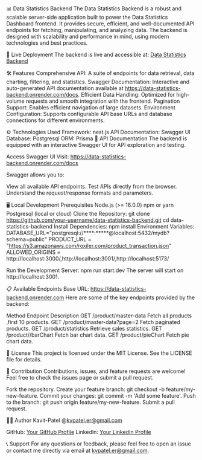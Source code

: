 📊 Data Statistics Backend
The Data Statistics Backend is a robust and scalable server-side application built to power the Data Statistics Dashboard frontend. It provides secure, efficient, and well-documented API endpoints for fetching, manipulating, and analyzing data. The backend is designed with scalability and performance in mind, using modern technologies and best practices.

🚀 Live Deployment
The backend is live and accessible at: [Data Statistics Backend](https://data-statistics-backend.onrender.com)

🛠️ Features
Comprehensive API: A suite of endpoints for data retrieval, data charting, filtering, and statistics.
Swagger Documentation: Interactive and auto-generated API documentation available at https://data-statistics-backend.onrender.com/docs.
Efficient Data Handling: Optimized for high-volume requests and smooth integration with the frontend.
Pagination Support: Enables efficient navigation of large datasets.
Environment Configuration: Supports configurable API base URLs and database connections for different environments.

⚙️ Technologies Used
Framework: nest.js
API Documentation: Swagger UI
Database: Postgresql
ORM: Prisma
📑 API Documentation
The backend is equipped with an interactive Swagger UI for API exploration and testing.

Access Swagger UI
Visit: https://data-statistics-backend.onrender.com/docs

Swagger allows you to:

View all available API endpoints.
Test APIs directly from the browser.
Understand the request/response formats and parameters.

🖥️ Local Development
Prerequisites
Node.js (>= 16.0.0)
npm or yarn
Postgresql (local or cloud)
Clone the Repository: git clone https://github.com/your-username/data-statistics-backend.git
cd data-statistics-backend
Install Dependencies: npm install
Environment Variables: DATABASE_URL="postgresql://****:*****@localhost:5432/mydb?schema=public"
                       PRODUCT_URL = "https://s3.amazonaws.com/roxiler.com/product_transaction.json"
                       ALLOWED_ORIGINS = http://localhost:3000/,http://localhost:3001/,http://localhost:5173/

Run the Development Server: npm run start:dev
The server will start on http://localhost:3001.

📋 Available Endpoints
Base URL: https://data-statistics-backend.onrender.com
Here are some of the key endpoints provided by the backend:

Method	Endpoint	Description
GET	/product/master-data	Fetch all products ,first 10 products.
GET	/product/master-data?page=2	Fetch paginated products.
GET	/product/statistics	Retrieve sales statistics.
GET	/product//barChart	Fetch bar chart data.
GET	/product/pieChart	Fetch pie chart data.

📄 License
This project is licensed under the MIT License. See the LICENSE file for details.

🤝 Contribution
Contributions, issues, and feature requests are welcome! Feel free to check the issues page or submit a pull request.

Fork the repository.
Create your feature branch: git checkout -b feature/my-new-feature.
Commit your changes: git commit -m 'Add some feature'.
Push to the branch: git push origin feature/my-new-feature.
Submit a pull request.

🧑‍💻 Author
Kavit-Patel @kvpatel.er@gmail.com

GitHub: [Your GitHub Profile](https://github.com/Kavit-Patel/)
LinkedIn: [Your LinkedIn Profile](https://www.linkedin.com/in/kavitpatel2050)

📞 Support
For any questions or feedback, please feel free to open an issue or contact me directly via email at kvpatel.er@gmail.com.

